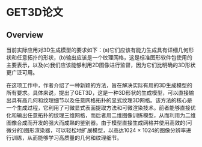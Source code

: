 # GET3D论文
## Overview
当前实际应用对3D生成模型的要求如下：(a)它们应该有能力生成具有详细几何形状和任意拓扑的形状，(b)输出应该是一个纹理网格，这是标准图形软件包使用的主要表示，以及(c)我们应该能够利用2D图像进行监督，因为它们比明确的3D形状更广泛可用。

在这项工作中，作者介绍了一种新颖的方法，旨在解决实际有用的3D生成模型的所有要求。具体来说，提出了GET3D，这是一种3D形状的生成模型，可以直接输出具有高几何和纹理细节以及任意网格拓扑的显式纹理3D网格。该方法的核心是一个生成过程，它利用了可微显式表面提取方法和可微渲染技术。前者能够直接优化和输出任意拓扑的纹理三维网格，而后者用二维图像训练模型，从而利用为二维图像合成而开发的强大而成熟的鉴别器。由于模型直接生成网格并使用高效的(可微分的)图形渲染器，可以轻松地扩展模型，以高达1024 × 1024的图像分辨率进行训练，从而能够学习高质量的几何和纹理细节。

## 